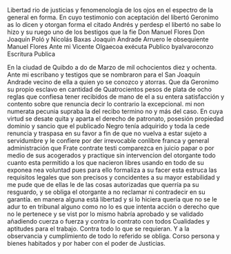 Libertad
rio de justicias y fenomenología de los ojos en el espectro de la general en forma. En cuyo testimonio con aceptación del libertó Geronimo as lo dicen y otorgan forma el citado Andrés y perdesp el libertó no sabe lo hizo y su ruego uno de los bestigos que la fie
Don Manuel Flores
Don Joaquín Poló y Nicolás Baxas
Joaquín Andrade
Arruero le obsequiente Manuel Flores
Ante mi Vicente Olgaecoa
exécuta Publico
byalvaroconzo
Escritura Publica

En la ciudad de Quibdo a do de Marzo de mil ochocientos diez y ochenta.
Ante mi escribano y testigos que se nombraron para el San Joaquín
Andrade vecino de ella a quien yo se conozco y atorras. Que da
Geronimo su propio esclavo en cantidad de Quatrocientos pesos de plata de ocho reglas que confiesa tener recibidos de mano de el a su entera satisfacción y
contento sobre que renuncia decir lo contrario la excepcional. mi non numerata pecunia supraba la del recibo termino no y más del caso. En cuya virtud se desate quita y aparta el derecho de patronato, posesión propiedad dominio y sancio que el publicado
Negro tenía adquirido y toda la cede renuncia y traspasa en su favor a fin de que no vuelva a estar sujeto a servidumbre y le confiere por der irrevocable conlibre franca y general administración que
Frate contrate testi comparezca en juicio papar o por medio de sus acogerados y practique sin intervencion del otorgante todo cuanto esta permitido a los que nacieron libres usando en todo de su exponea nea voluntad pues para ello formaliza a su facer esta estruca
las requisitos legales que son precisos y concidentes a su mayor estabilidad y me pude que de ellas le de las cosas autorizadas que querría pa su resguardo, y se obliga el otorgante a no reclamar ni contradecir en su garantía.
en manera alguna está libertad y si lo hiciera quería que no se le adur
to en tribunal alguno como no lo es que intenta acción o derecho
que no le pertenece y se vist por lo mismo habría aprobado y se
validado añadiendo cuerza o fuerza y contra lo contrato con todos
Cualidades y aptitudes para el trabajo. Contra todo lo que se requieran. Y a la observancia y cumplimiento de todo lo referido se obliga. Corso persona y bienes habitados y por haber con el poder de Justicias.